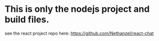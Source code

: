 # This is only the nodejs project and build files.

see the react project repo here: https://github.com/Nethanzel/react-chat
